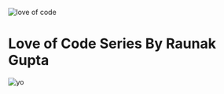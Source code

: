 ![love of code](https://github.com/Raunaksplanet/Love_of_Code_Series/assets/111748076/6754e701-9e1e-4102-afa0-62fd80fa5578)
<h1>Love of Code Series By Raunak Gupta</h1>


![yo](https://github.com/Raunaksplanet/Love_of_Code_Series/assets/111748076/7145a228-c543-40ab-8455-28e80a244949)
